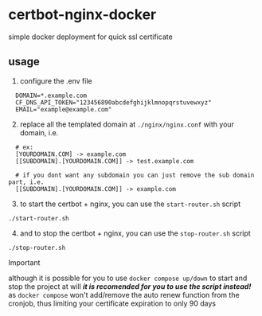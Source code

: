 # certbot-nginx-docker
simple docker deployment for quick ssl certificate

## usage
1. configure the .env file
```env
  DOMAIN=*.example.com
  CF_DNS_API_TOKEN="123456890abcdefghijklmnopqrstuvewxyz"
  EMAIL="example@example.com"
```
2. replace all the templated domain at `./nginx/nginx.conf` with your domain, i.e.
```
  # ex:
  [YOURDOMAIN.COM] -> example.com
  [[SUBDOMAIN].[YOURDOMAIN.COM]] -> test.example.com

  # if you dont want any subdomain you can just remove the sub domain part, i.e.
  [[SUBDOMAIN].[YOURDOMAIN.COM]] -> example.com
```
3. to start the certbot + nginx, you can use the `start-router.sh` script 
```
./start-router.sh
```
4. and to stop the certbot + nginx, you can use the `stop-router.sh` script
```
./stop-router.sh
```
> [!IMPORTANT]
> although it is possible for you to use `docker compose up/down` to start and stop the project at will
> _**it is recomended for you to use the script instead!**_
> as  `docker compose` won't add/remove the auto renew function from the cronjob, thus limiting your certificate expiration to only 90 days
